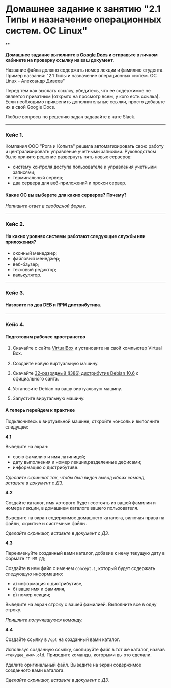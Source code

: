 # Домашнее задание к занятию "2.1 Типы и назначение операционных систем. ОС Linux"

**

**Домашнее задание выполните в [Google Docs](https://docs.google.com/) и отправьте в личном кабинете на проверку ссылку на ваш документ.** 

Название файла должно содержать номер лекции и фамилию студента. Пример названия: "2.1 Типы и назначение операционных систем. ОС Linux - Александр Дивеев"

Перед тем как выслать ссылку, убедитесь, что ее содержимое не является приватным (открыто на просмотр всем, у кого есть ссылка). Если необходимо прикрепить дополнительные ссылки, просто добавьте их в свой Google Docs.

Любые вопросы по решению задач задавайте в чате Slack.

---

### Кейс 1.

Компания ООО "Рога и Копыта" решила автоматизировать свою работу и централизировать управление учетными записями. 
Руководством было принято решение развернуть пять новых серверов: 

* систему контроля доступа пользователе и управления учетныим записями;
* терминальный сервер;
* два сервера для веб-приложений и прокси сервер. 

#### Какие ОС вы выберете для каких серверов? Почему?

*Напишите ответ в свободной форме.*

---

### Кейс 2.

#### На каких уровнях системы работают следующие службы или приложения?

* оконный менеджер;
* файловый менеджер;
* веб-баузер;
* тексовый редактор;
* калькулятор.

---

### Кейс 3.

#### Назовите по два DEB и RPM дистрибутива. 

---

### Кейс 4. 

#### Подготовим рабочее пространство

1.	Скачайте с сайта [VirtualBox](https://www.virtualbox.org/) и установите на свой компьютер Virtual Box.

2.	Создайте новую виртуальную машину.

3.	Скачайте [32-разрядный (i386) дистрибутив Debian 10.6](https://www.debian.org/distrib/) с официального сайта.

4.	Установите Debian на вашу виртуальную машину.

5.	Запустите вирутальную машину.

#### А теперь перейдем к практике

Подключитесь к виртуальной машине, откройте консоль и выполните следущее:

**4.1** 

Выведите на экран:

* свою фамилию и имя латиницей;
* дату выполнения и номер лекции,разделенные дефисами;
* информацию о дистрибутиве. 

*Сделайте скриншот так, чтобы был виден вывод обоих команд, вставьте в документ с ДЗ.*

**4.2** 

Создайте каталог, имя которого будет состоять из вашей фамилии и номера лекции, в домашнем каталоге вашего пользователя.

Выведите на экран содержимое домашнего каталога, включая права на файлы, скрытые и системные файлы.

*Сделайте скриншот, вставьте в документ с ДЗ.*

**4.3**

Переименуйте созданный вами каталог, добавив к нему текущую дату в формате `ГГ-ММ-ДД`; 

Создайте в нем файл с именем `concept.1`, который будет содержать следующую информацию: 

* а) информация о дистрибутиве,
* б) ваше имя и фамилия, 
* в) номер лекции;

Выведите на экран строку с вашей фамилией. Выполните все в одну строку. 

*Пришлите получившуюся команду.*

**4.4**

Создайте ссылку в `/opt` на созданный вами каталог.

Используя созданную ссылку, скопируйте файл в тот же каталог, назвав `<текущее_имя>.old`. Приведите команды, которыми вы это сделали.

Удалите оригинальный файл. Выведите на экран содержимое созданного вами каталога.

*Сделайте скриншот, вставьте в документ с ДЗ.*
